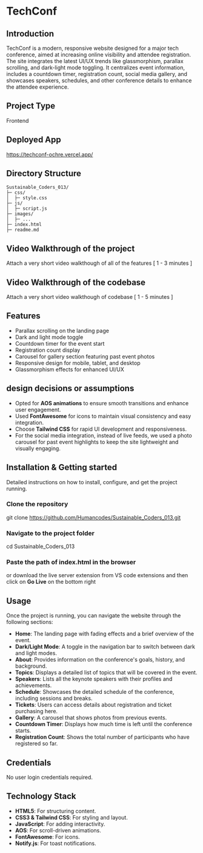 # TechConf


## Introduction
TechConf is a modern, responsive website designed for a major tech conference, aimed at increasing online visibility and attendee registration. The site integrates the latest UI/UX trends like glassmorphism, parallax scrolling, and dark-light mode toggling. It centralizes event information, includes a countdown timer, registration count,  social media gallery, and showcases speakers, schedules, and other conference details to enhance the attendee experience.

## Project Type
Frontend

## Deployed App
https://techconf-ochre.vercel.app/

## Directory Structure


    Sustainable_Coders_013/
    ├─ css/
    │  ├─ style.css
    ├─ js/
    │  ├─ script.js
    ├─ images/
    │  ├─ ...
    ├─ index.html
    ├─ readme.md


## Video Walkthrough of the project
Attach a very short video walkthough of all of the features [ 1 - 3 minutes ]

## Video Walkthrough of the codebase
Attach a very short video walkthough of codebase [ 1 - 5 minutes ]

## Features
- Parallax scrolling on the landing page
- Dark and light mode toggle
- Countdown timer for the event start
- Registration count display
- Carousel for gallery section featuring past event photos
- Responsive design for mobile, tablet, and desktop
- Glassmorphism effects for enhanced UI/UX

  
## design decisions or assumptions
- Opted for **AOS animations** to ensure smooth transitions and enhance user engagement.
- Used **FontAwesome** for icons to maintain visual consistency and easy integration.
- Choose **Tailwind CSS** for rapid UI development and responsiveness.
- For the social media integration, instead of live feeds, we used a photo carousel for past event highlights to keep the site lightweight and visually engaging.

## Installation & Getting started
Detailed instructions on how to install, configure, and get the project running.

### Clone the repository
git clone https://github.com/Humancodes/Sustainable_Coders_013.git

### Navigate to the project folder
cd Sustainable_Coders_013

### Paste the path of index.html in the browser
or download the live server extension from VS code extensions and then click on **Go Live** on the bottom right 

## Usage

Once the project is running, you can navigate the website through the following sections:
- **Home**: The landing page with fading effects and a brief overview of the event.
- **Dark/Light Mode**: A toggle in the navigation bar to switch between dark and light modes.
- **About**: Provides information on the conference's goals, history, and background.
- **Topics**: Displays a detailed list of topics that will be covered in the event.
- **Speakers**: Lists all the keynote speakers with their profiles and achievements.
- **Schedule**: Showcases the detailed schedule of the conference, including sessions and breaks.
- **Tickets**: Users can access details about registration and ticket purchasing here.
- **Gallery**: A carousel that shows photos from previous events.
- **Countdown Timer**: Displays how much time is left until the conference starts.
- **Registration Count**: Shows the total number of participants who have registered so far.



## Credentials
No user login credentials required.

## Technology Stack

- **HTML5**: For structuring content.
- **CSS3 & Tailwind CSS**: For styling and layout.
- **JavaScript**: For adding interactivity.
- **AOS**: For scroll-driven animations.
- **FontAwesome**: For icons.
- **Notify.js**: For toast notifications.

